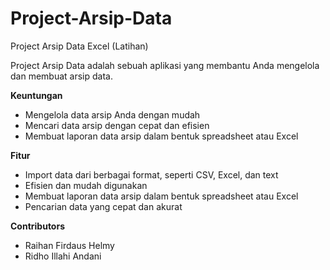 # Project-Arsip-Data
Project Arsip Data Excel (Latihan)

Project Arsip Data adalah sebuah aplikasi yang membantu Anda mengelola dan membuat arsip data. 

**Keuntungan**
- Mengelola data arsip Anda dengan mudah
- Mencari data arsip dengan cepat dan efisien
- Membuat laporan data arsip dalam bentuk spreadsheet atau Excel

**Fitur**
- Import data dari berbagai format, seperti CSV, Excel, dan text
- Efisien dan mudah digunakan
- Membuat laporan data arsip dalam bentuk spreadsheet atau Excel
- Pencarian data yang cepat dan akurat

**Contributors**
- Raihan Firdaus Helmy
- Ridho Illahi Andani

